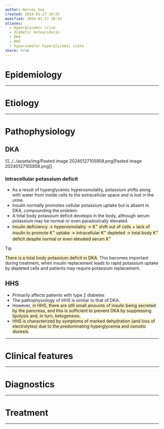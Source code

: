 ```yaml
---
author: Harvey Guo
created: 2024-01-27 10:55
modified: 2024-01-27 10:55
aliases:
  - Hyperglycemic crise
  - diabetic ketoacidosis
  - DKA
  - HHS
  - hyperosmolar hyperglycemic state
share: true
---
```

# Epidemiology


---
# Etiology


---
# Pathophysiology
## DKA
![[../../assets/img/Pasted image 20240127105958.png|Pasted image 20240127105958.png]]
### Intracellular potassium deficit
- As a result of hyperglycemic hyperosmolality, potassium shifts along with water from inside cells to the extracellular space and is lost in the urine.
- Insulin normally promotes cellular potassium uptake but is absent in DKA, compounding the problem.
- A total body potassium deficit develops in the body, although serum potassium may be normal or even paradoxically elevated.
- <span style="background:rgba(240, 200, 0, 0.2)">Insulin deficiency → hyperosmolality → K<sup>+</sup> shift out of cells + lack of insulin to promote K<sup>+</sup> uptake → intracellular K<sup>+</sup> depleted → total body K<sup>+</sup> deficit despite normal or even elevated serum K<sup>+</sup></span>
>[!tip] 
><span style="background:rgba(240, 200, 0, 0.2)">There is a total body potassium deficit in DKA.</span> This becomes important during treatment, when insulin replacement leads to rapid potassium uptake by depleted cells and patients may require potassium replacement.
## HHS
- Primarily affects patients with type 2 diabetes
- The pathophysiology of HHS is similar to that of DKA.
- However, <span style="background:rgba(240, 200, 0, 0.2)">in HHS, there are still small amounts of insulin being secreted by the pancreas, and this is sufficient to prevent DKA by suppressing lipolysis and, in turn, ketogenesis. </span>
- <span style="background:rgba(240, 200, 0, 0.2)">HHS is characterized by symptoms of marked dehydration (and loss of electrolytes) due to the predominating hyperglycemia and osmotic diuresis.</span>

---
# Clinical features


---
# Diagnostics


---
# Treatment


---
